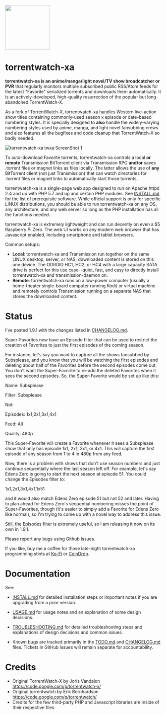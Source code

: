<img src="http://silverlakecorp.com/torrentwatch-xa/torrentwatch-xa-logo144.png" width="144" height="144"/>

torrentwatch-xa
===============

__torrentwatch-xa is an anime/manga/light novel/TV show broadcatcher or PVR__ that regularly monitors multiple subscribed public RSS/Atom feeds for the latest "Favorite" serialized torrents and downloads them automatically. It is an actively-developed, high-quality resurrection of the popular but long-abandoned TorrentWatch-X.

As a fork of TorrentWatch-X, torrentwatch-xa handles Western live-action show titles containing commonly-used season x episode or date-based numbering styles. It is specially designed to __also__ handle the widely-varying numbering styles used by anime, manga, and light novel fansubbing crews and also features all the bugfixes and code cleanup that TorrentWatch-X so badly needed.

![torrentwatch-xa twxa ScreenShot 1](http://silverlakecorp.com/torrentwatch-xa/twxaScreenShot1.png)

To auto-download Favorite torrents, torrentwatch-xa controls a local __or remote__ Transmission BitTorrent client via Transmission RPC __and/or__ saves .torrent files or magnet links as files locally. The latter allows the use of __any__ BitTorrent client (not just Transmission) that can watch directories for .torrent files or magnet links to automatically start those torrents.

torrentwatch-xa is a single-page web app designed to run on Apache httpd 2.4 and up with PHP 5.7 and up and certain PHP modules. See [INSTALL.md](INSTALL.md) for the list of prerequisite software. While official support is only for specific LINUX distributions, you should be able to run torrentwatch-xa on any OS, any architecture, and any web server so long as the PHP installation has all the functions needed.

torrentwatch-xa is extremely lightweight and can run decently on even a $5 Raspberry Pi Zero. The web UI works on any modern web browser that has Javascript enabled, including smartphone and tablet browsers.

Common setups:

- __Local__: torrentwatch-xa and Transmission run together on the same LINUX desktop, server, or NAS; downloaded content is stored on this one device. The ODROID HC1, HC2, or HC4 with a large capacity SATA drive is perfect for this use case--quiet, fast, and easy to directly install torrentwatch-xa and transmission-daemon on.
- __Remote__: torrentwatch-xa runs on a low-power computer (usually a home-theater single-board computer running Kodi) or virtual machine and remotely controls Transmission running on a separate NAS that stores the downloaded content.

Status
===============

I've posted 1.9.1 with the changes listed in [CHANGELOG.md](CHANGELOG.md).

Super-Favorites now have an Episode filter that can be used to restrict the creation of Favorites to just the first episodes of the coming season.

For instance, let's say you want to capture all the shows fansubbed by Subsplease, and you know that you will be watching the first episodes and deleting about half of the Favorites before the second episodes come out. You don't want the Super-Favorite to re-add the deleted Favorites when it sees the second episodes. So, the Super-Favorite would be set up like this:

Name: Subsplease

Filter: Subsplease

Not:

Episodes: 1x1,2x1,3x1,4x1

Feed: All

Quality: 480p

This Super-Favorite will create a Favorite whenever it sees a Subsplease show that only has episode 1x1, 2x1, 3x1, or 4x1. This will capture the first episode of any season from 1 to 4 in 480p from any feed. 

Now, there is a problem with shows that don't use season numbers and just continue sequentially where the last season left off. For example, let's say Edens Zero is going to start the next season at episode 51. You could change the Episodes filter to:

1x1,2x1,3x1,4x1,1x51

and it would also match Edens Zero episode 51 but not 52 and later. Having to plan ahead for Edens Zero's sequential numbering misses the point of Super-Favorites, though (it's easier to simply add a Favorite for Edens Zero like normal), so I'm trying to come up with a novel way to address this issue.

Still, the Episodes filter is extremely useful, so I am releasing it now on its own in 1.9.1.


Please report any bugs using Github Issues.

If you like, buy me a coffee for those late-night torrentwatch-xa programming stints at [Ko-Fi](https://ko-fi.com/dchang0) or [CoinDrop](https://coindrop.to/dchang0/).

Documentation
===============

See:

- [INSTALL.md](INSTALL.md) for detailed installation steps or important notes if you are upgrading from a prior version.

- [USAGE.md](USAGE.md) for usage notes and an explanation of some design decisions.

- [TROUBLESHOOTING.md](TROUBLESHOOTING.md) for detailed troubleshooting steps and explanations of design decisions and common issues.

- Known bugs are tracked primarily in the [TODO.md](TODO.md) and [CHANGELOG.md](CHANGELOG.md) files. Tickets in GitHub Issues will remain separate for accountability.

Credits
===============

- Original TorrentWatch-X by Joris Vandalon https://code.google.com/p/torrentwatch-x/
- Original torrentwatch by Erik Bernhardson https://code.google.com/p/torrentwatch/
- Credits for the few third-party PHP and Javascript libraries are inside of their respective files.
